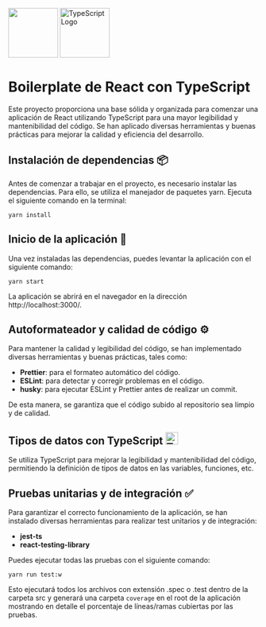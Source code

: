 <img src="https://cdn.worldvectorlogo.com/logos/react-1.svg" width="100">    <img src="https://raw.githubusercontent.com/remojansen/logo.ts/master/ts.svg" alt="TypeScript Logo" width="100"/>


# Boilerplate de React con TypeScript 

Este proyecto proporciona una base sólida y organizada para comenzar una aplicación de React utilizando TypeScript para una mayor legibilidad y mantenibilidad del código. Se han aplicado diversas herramientas y buenas prácticas para mejorar la calidad y eficiencia del desarrollo.

## Instalación de dependencias :package: 
Antes de comenzar a trabajar en el proyecto, es necesario instalar las dependencias. Para ello, se utiliza el manejador de paquetes yarn. Ejecuta el siguiente comando en la terminal:

```
yarn install
```

## Inicio de la aplicación 🚀
Una vez instaladas las dependencias, puedes levantar la aplicación con el siguiente comando:

```
yarn start
```

La aplicación se abrirá en el navegador en la dirección http://localhost:3000/.

## Autoformateador y calidad de código ⚙️
Para mantener la calidad y legibilidad del código, se han implementado diversas herramientas y buenas prácticas, tales como:

- **Prettier**: para el formateo automático del código.
- **ESLint**: para detectar y corregir problemas en el código.
- **husky**: para ejecutar ESLint y Prettier antes de realizar un commit.

De esta manera, se garantiza que el código subido al repositorio sea limpio y de calidad.

## Tipos de datos con TypeScript <img src="https://raw.githubusercontent.com/remojansen/logo.ts/master/ts.svg" alt="TypeScript Logo" width="25"/>
Se utiliza TypeScript para mejorar la legibilidad y mantenibilidad del código, permitiendo la definición de tipos de datos en las variables, funciones, etc.

## Pruebas unitarias y de integración ✅
Para garantizar el correcto funcionamiento de la aplicación, se han instalado diversas herramientas para realizar test unitarios y de integración:

- **jest-ts**
- **react-testing-library**

Puedes ejecutar todas las pruebas con el siguiente comando:

```
yarn run test:w
```

Esto ejecutará todos los archivos con extensión .spec o .test dentro de la carpeta src y generará una carpeta `coverage`  en el root de la aplicación mostrando en detalle el porcentaje de líneas/ramas cubiertas por las pruebas.
